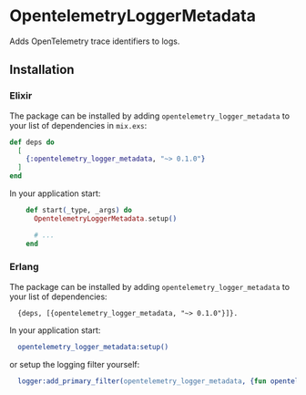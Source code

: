 # OpentelemetryLoggerMetadata

Adds OpenTelemetry trace identifiers to logs.

## Installation

### Elixir

The package can be installed by adding `opentelemetry_logger_metadata` to your
list of dependencies in `mix.exs`:

```elixir
def deps do
  [
    {:opentelemetry_logger_metadata, "~> 0.1.0"}
  ]
end
```

In your application start:

```elixir
    def start(_type, _args) do
      OpentelemetryLoggerMetadata.setup()

      # ...
    end
```

### Erlang

The package can be installed by adding `opentelemetry_logger_metadata` to your
list of dependencies:

```
  {deps, [{opentelemetry_logger_metadata, "~> 0.1.0"}]}.
```

In your application start:

```erlang
  opentelemetry_logger_metadata:setup()
```

or setup the logging filter yourself:

```erlang
  logger:add_primary_filter(opentelemetry_logger_metadata, {fun opentelemetry_logger_metadata:filter/2, []}),
```
